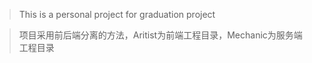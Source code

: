 > This is a personal project for graduation project

> 项目采用前后端分离的方法，Aritist为前端工程目录，Mechanic为服务端工程目录


